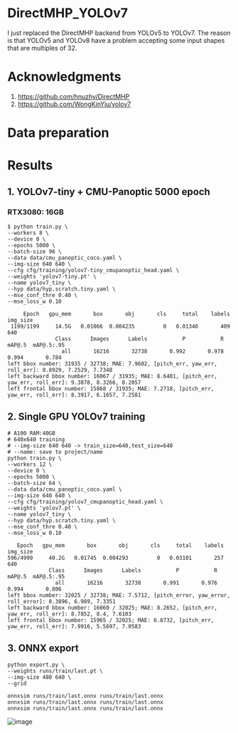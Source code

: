 # DirectMHP_YOLOv7
I just replaced the DirectMHP backend from YOLOv5 to YOLOv7. The reason is that YOLOv5 and YOLOv8 have a problem accepting some input shapes that are multiples of 32.

# Acknowledgments
1. https://github.com/hnuzhy/DirectMHP
2. https://github.com/WongKinYiu/yolov7

# Data preparation

# Results
## 1. YOLOv7-tiny + CMU-Panoptic 5000 epoch
### RTX3080: 16GB
```
$ python train.py \
--workers 8 \
--device 0 \
--epochs 5000 \
--batch-size 96 \
--data data/cmu_panoptic_coco.yaml \
--img-size 640 640 \
--cfg cfg/training/yolov7-tiny_cmupanoptic_head.yaml \
--weights 'yolov7-tiny.pt' \
--name yolov7_tiny \
--hyp data/hyp.scratch.tiny.yaml \
--mse_conf_thre 0.40 \
--mse_loss_w 0.10

     Epoch   gpu_mem       box       obj       cls     total    labels  img_size
 1199/1199     14.5G   0.01066  0.004235         0   0.01346       409       640
               Class      Images      Labels           P           R      mAP@.5  mAP@.5:.95
                 all       16216       32738       0.992       0.978       0.994       0.784
left bbox number: 31935 / 32738; MAE: 7.9602, [pitch_err, yaw_err, roll_err]: 8.8929, 7.2529, 7.7348
left backward bbox number: 16067 / 31935; MAE: 8.6401, [pitch_err, yaw_err, roll_err]: 9.3878, 8.3266, 8.2057
left frontal bbox number: 15868 / 31935; MAE: 7.2718, [pitch_err, yaw_err, roll_err]: 8.3917, 6.1657, 7.2581
```

## 2. Single GPU YOLOv7 training
```
# A100 RAM:40GB
# 640x640 training
# --img-size 640 640 -> train_size=640,test_size=640
# --name: save to project/name
python train.py \
--workers 12 \
--device 0 \
--epochs 5000 \
--batch-size 64 \
--data data/cmu_panoptic_coco.yaml \
--img-size 640 640 \
--cfg cfg/training/yolov7_cmupanoptic_head.yaml \
--weights 'yolov7.pt' \
--name yolov7_tiny \
--hyp data/hyp.scratch.tiny.yaml \
--mse_conf_thre 0.40 \
--mse_loss_w 0.10

   Epoch   gpu_mem       box       obj       cls     total    labels  img_size
596/4999     40.2G   0.01745  0.004293         0   0.03101       257       640
             Class      Images      Labels           P           R      mAP@.5  mAP@.5:.95
               all       16216       32738       0.991       0.976       0.994       0.806
left bbox number: 32025 / 32738; MAE: 7.5712, [pitch_error, yaw_error, roll_error]: 8.3896, 6.989, 7.3351
left backward bbox number: 16060 / 32025; MAE: 8.2652, [pitch_err, yaw_err, roll_err]: 8.7852, 8.4, 7.6103
left frontal bbox number: 15965 / 32025; MAE: 6.8732, [pitch_err, yaw_err, roll_err]: 7.9916, 5.5697, 7.0583
```

## 3. ONNX export
```
python export.py \
--weights runs/train/last.pt \
--img-size 480 640 \
--grid

onnxsim runs/train/last.onnx runs/train/last.onnx
onnxsim runs/train/last.onnx runs/train/last.onnx
onnxsim runs/train/last.onnx runs/train/last.onnx
```
![image](https://github.com/PINTO0309/DirectMHP_YOLOv7/assets/33194443/536e708e-760c-45db-a741-6531234d72a2)
